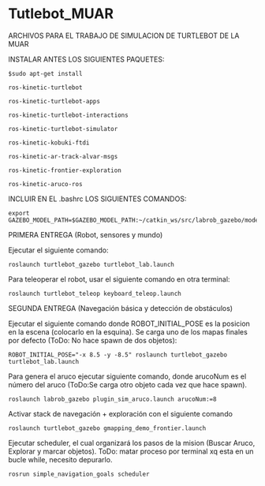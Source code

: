 # Tutlebot_MUAR

ARCHIVOS PARA EL TRABAJO DE SIMULACION DE TURTLEBOT DE LA MUAR

INSTALAR ANTES LOS SIGUIENTES PAQUETES:

    $sudo apt-get install 

    ros-kinetic-turtlebot 
    
    ros-kinetic-turtlebot-apps 
    
    ros-kinetic-turtlebot-interactions 
    
    ros-kinetic-turtlebot-simulator 
    
    ros-kinetic-kobuki-ftdi
    
    ros-kinetic-ar-track-alvar-msgs
    
    ros-kinetic-frontier-exploration
    
    ros-kinetic-aruco-ros
    
INCLUIR EN EL .bashrc LOS SIGUIENTES COMANDOS:

    export GAZEBO_MODEL_PATH=$GAZEBO_MODEL_PATH:~/catkin_ws/src/labrob_gazebo/models
    
PRIMERA ENTREGA (Robot, sensores y mundo)

  Ejecutar el siguiente comando:
  
    roslaunch turtlebot_gazebo turtlebot_lab.launch 
    
  Para teleoperar el robot, usar el siguiente comando en otra terminal:
  
    roslaunch turtlebot_teleop keyboard_teleop.launch

SEGUNDA ENTREGA (Navegación básica y detección de obstáculos)

  Ejecutar el siguiente comando donde ROBOT_INITIAL_POSE es la posicion en la escena (colocarlo en la esquina). Se carga uno de los mapas finales por defecto (ToDo: No hace spawn de dos objetos):
  
    ROBOT_INITIAL_POSE="-x 8.5 -y -8.5" roslaunch turtlebot_gazebo turtlebot_lab.launch
    
  Para genera el aruco ejecutar siguiente comando, donde arucoNum es el número del aruco (ToDo:Se carga otro objeto cada vez que hace spawn).
    
    roslaunch labrob_gazebo plugin_sim_aruco.launch arucoNum:=8 
   
  Activar stack de navegación + exploración con el siguiente comando
  
    roslaunch turtlebot_gazebo gmapping_demo_frontier.launch
    
  Ejecutar scheduler, el cual organizará los pasos de la mision (Buscar Aruco, Explorar y marcar objetos). ToDo: matar proceso por terminal xq esta en un bucle while, necesito depurarlo.
    
    rosrun simple_navigation_goals scheduler
